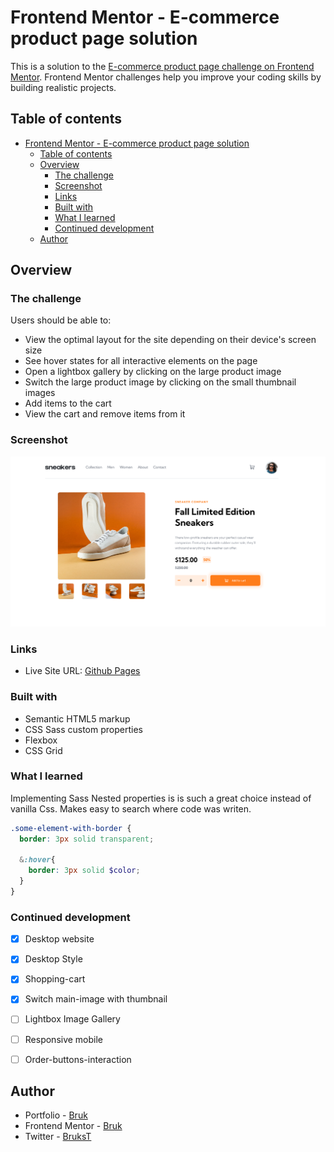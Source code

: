 # Frontend Mentor - E-commerce product page solution

This is a solution to the [E-commerce product page challenge on Frontend Mentor](https://www.frontendmentor.io/challenges/ecommerce-product-page-UPsZ9MJp6). Frontend Mentor challenges help you improve your coding skills by building realistic projects.



## Table of contents

- [Frontend Mentor - E-commerce product page solution](#frontend-mentor---e-commerce-product-page-solution)
  - [Table of contents](#table-of-contents)
  - [Overview](#overview)
    - [The challenge](#the-challenge)
    - [Screenshot](#screenshot)
    - [Links](#links)
    - [Built with](#built-with)
    - [What I learned](#what-i-learned)
    - [Continued development](#continued-development)
  - [Author](#author)



## Overview


### The challenge

Users should be able to:

- View the optimal layout for the site depending on their device's screen size
- See hover states for all interactive elements on the page
- Open a lightbox gallery by clicking on the large product image
- Switch the large product image by clicking on the small thumbnail images
- Add items to the cart
- View the cart and remove items from it

### Screenshot

![](./images/product-info.png)

### Links

- Live Site URL: [Github Pages](https://brukkk.github.io/product-info/)


### Built with

- Semantic HTML5 markup
- CSS Sass custom properties
- Flexbox
- CSS Grid


### What I learned

Implementing Sass Nested properties is is such a great choice instead of vanilla Css. Makes easy to search where code was writen.


```scss
.some-element-with-border {
  border: 3px solid transparent;

  &:hover{
    border: 3px solid $color;
  }
}

```



### Continued development

- [x] Desktop website
- [x] Desktop Style
- [x] Shopping-cart
- [x] Switch main-image with thumbnail
- [ ] Lightbox Image Gallery
- [ ] Responsive mobile
- [ ] Order-buttons-interaction


## Author

- Portfolio - [Bruk](https://brukkk.github.io/bruk/)
- Frontend Mentor - [Bruk](https://www.frontendmentor.io/profile/Brukkk)
- Twitter - [BruksT](https://twitter.com/BruksT)
